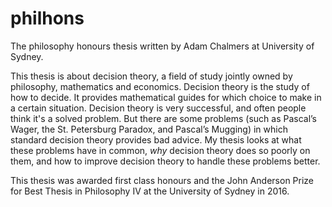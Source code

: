 # philhons
The philosophy honours thesis written by Adam Chalmers at University of Sydney.

This thesis is about decision theory, a field of study jointly owned by philosophy, mathematics and economics. Decision theory is the study of how to decide. It provides mathematical guides for which choice to make in a certain situation. Decision theory is very successful, and often people think it's a solved problem. But there are some problems (such as Pascal’s Wager, the St. Petersburg Paradox, and Pascal’s Mugging) in which standard decision theory provides bad advice. My thesis looks at what these problems have in common, *why* decision theory does so poorly on them, and how to improve decision theory to handle these problems better.

This thesis was awarded first class honours and the John Anderson Prize for Best Thesis in Philosophy IV at the University of Sydney in 2016. 
